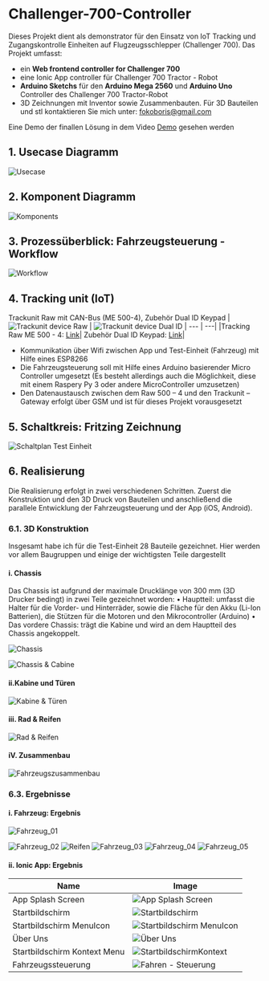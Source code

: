 # Challenger-700-Controller
Dieses Projekt dient als demonstrator für den Einsatz von IoT Tracking und Zugangskontrolle Einheiten auf Flugzeugsschlepper (Challenger 700). Das Projekt umfasst:
- ein **Web frontend controller for Challenger 700**
- eine Ionic App controller für Challenger 700 Tractor - Robot
- **Arduino Sketchs** für den **Arduino Mega 2560** und **Arduino Uno** Controller des Challenger 700 Tractor-Robot
- 3D Zeichnungen mit Inventor sowie Zusammenbauten. Für 3D Bauteilen und stl kontaktieren Sie mich unter: fokoboris@gmail.com

Eine Demo der finallen Lösung in dem Video [Demo](assets/Demo.mp4) gesehen werden


## 1. Usecase Diagramm
![Usecase](assets/Usecase.png)

## 2. Komponent Diagramm
![Komponents](assets/Komponenten.png)

## 3. Prozessüberblick: Fahrzeugsteuerung -  Workflow
![Workflow](assets/Workflow.png)

## 4. Tracking unit (IoT)
Trackunit Raw mit CAN-Bus (ME 500-4), Zubehör Dual ID Keypad
| ![Trackunit device Raw](assets/trackunit-raw.png) | ![Trackunit device Dual ID](assets/trackunit-dual-id.png) |
--- | ---|
|Tracking Raw ME 500 - 4: [Link](https://www.trackunit.com/hardware/raw-faq/)| Zubehör Dual ID Keypad: [Link](https://www.trackunit.com/hardware/accessories/trackunit-dualid-ii/)|

- Kommunikation über Wifi zwischen App und Test-Einheit (Fahrzeug) mit Hilfe eines ESP8266 
- Die Fahrzeugsteuerung soll mit Hilfe eines Arduino basierender Micro Controller umgesetzt  (Es besteht allerdings auch die Möglichkeit, diese mit einem Raspery Py 3 oder andere MicroController umzusetzen)
- Den Datenaustausch zwischen dem Raw 500 – 4 und den Trackunit – Gateway erfolgt über GSM und ist für dieses Projekt vorausgesetzt 

## 5. Schaltkreis: Fritzing Zeichnung

![Schaltplan Test Einheit](assets/HiSERV_Test_Einheit_Steckplatine.png)

## 6. Realisierung

Die Realisierung erfolgt in zwei verschiedenen Schritten. Zuerst die Konstruktion und den 3D Druck von Bauteilen und anschließend die parallele Entwicklung der Fahrzeugsteuerung und der App (iOS, Android).

### 6.1. 3D Konstruktion
Insgesamt habe ich für die Test-Einheit 28 Bauteile gezeichnet. Hier werden vor allem Baugruppen und einige der wichtigsten Teile dargestellt

#### i. Chassis

Das Chassis ist aufgrund der maximale Drucklänge von 300 mm (3D Drucker bedingt) in zwei Teile gezeichnet worden:
•	Hauptteil: umfasst die Halter für die Vorder- und Hinterräder, sowie die Fläche für den Akku (Li-Ion Batterien), die Stützen für die Motoren und den Mikrocontroller (Arduino)
•	Das vordere Chassis: trägt die Kabine und wird an dem Hauptteil des Chassis angekoppelt.

![Chassis](assets/3D/Chassis.png)

![Chassis & Cabine](assets/3D/Chassis_Cabine.png)

#### ii.Kabine und Türen

![Kabine & Türen](assets/3D/Cabine_Tueren.png)


#### iii. Rad & Reifen

![Rad & Reifen](assets/3D/Reifen.png)

#### iV. Zusammenbau

![Fahrzeugszusammenbau](assets/3D/Fahrzeugzusammenbau.png)

### 6.3. Ergebnisse

#### i.	Fahrzeug: Ergebnis
![Fahrzeug_01](assets/Fahrzeug/Fahrzeug_01.png)

![Fahrzeug_02](assets/Fahrzeug/Fahrzeug_02.png)
![Reifen](assets/Fahrzeug/Reifen.png)
![Fahrzeug_03](assets/Fahrzeug/Fahrzeug_03.png)
![Fahrzeug_04](assets/Fahrzeug/Fahrzeug_04.png)
![Fahrzeug_05](assets/Fahrzeug/Fahrzeug_05.png)

#### ii. Ionic App: Ergebnis
| Name | Image |
|---|--- |
| App Splash Screen |![App Splash Screen](assets/app/Splash-Screen.png) |
| Startbildschirm |![Startbildschirm](assets/app/Startbildschirm.png) |
| Startbildschirm MenuIcon |![Startbildschirm MenuIcon](assets/app/MenuIcon.png) |
| Über Uns |![Über Uns](assets/app/UeberUns.png) |
| Startbildschirm Kontext Menu |![StartbildschirmKontext](assets/app/StartbildschirmKontext.png) |
| Fahrzeugssteuerung |![Fahren - Steuerung](assets/app/Fahren.png) |